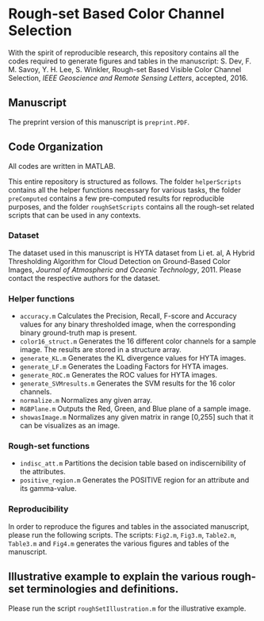# Rough-set Based Color Channel Selection

With the spirit of reproducible research, this repository contains all the codes required to generate figures and tables in the manuscript: S. Dev, F. M. Savoy, Y. H. Lee, S. Winkler, Rough-set Based Visible Color Channel Selection, *IEEE Geoscience and Remote Sensing Letters*, accepted, 2016. 

## Manuscript
The preprint version of this manuscript is `preprint.PDF`. 

## Code Organization
All codes are written in MATLAB. 

This entire repository is structured as follows. The folder `helperScripts` contains all the helper functions necessary for various tasks, the folder `preComputed` contains a few pre-computed results for reproducible purposes, and the folder `roughSetScripts` contains all the rough-set related scripts that can be used in any contexts.

### Dataset
The dataset used in this manuscript is HYTA dataset from Li et. al, A Hybrid Thresholding Algorithm for Cloud Detection on Ground-Based Color Images, *Journal of Atmospheric and Oceanic Technology*, 2011. Please contact the respective authors for the dataset.

### Helper functions
* `accuracy.m` Calculates the Precision, Recall, F-score and Accuracy values for any binary thresholded image, when the corresponding binary ground-truth map is present. 
* `color16_struct.m` Generates the 16 different color channels for a sample image. The results are stored in a structure array.
* `generate_KL.m` Generates the KL divergence values for HYTA images.
* `generate_LF.m` Generates the Loading Factors for HYTA images.
* `generate_ROC.m` Generates the ROC values for HYTA images.
* `generate_SVMresults.m` Generates the SVM results for the 16 color channels.
* `normalize.m` Normalizes any given array.
* `RGBPlane.m` Outputs the Red, Green, and Blue plane of a sample image.
* `showasImage.m` Normalizes any given matrix in range [0,255] such that it can be visualizes as an image.

### Rough-set functions
* `indisc_att.m` Partitions the decision table based on indiscernibility of the attributes.
* `positive_region.m` Generates the POSITIVE region for an attribute and its gamma-value.

### Reproducibility
In order to reproduce the figures and tables in the associated manuscript, please run the following scripts. The scripts: `Fig2.m`, `Fig3.m`, `Table2.m`, `Table3.m` and `Fig4.m` generates the various figures and tables of the manuscript. 

## Illustrative example to explain the various rough-set terminologies and definitions.
Please run the script `roughSetIllustration.m` for the illustrative example.
 
